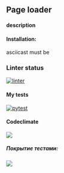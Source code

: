 ## Page loader
#### description

#### Installation:
asciicast must be

### Linter status
[![linter](https://github.com/Nella611/python-project-lvl3/actions/workflows/push.yml/badge.svg)](https://github.com/Nella611/python-project-lvl3/actions/workflows/push.yml)

#### My tests
[![pytest](https://github.com/Nella611/python-project-lvl3/actions/workflows/tests.yml/badge.svg)](https://github.com/Nella611/python-project-lvl3/actions/workflows/tests.yml)

#### Codeclimate
<a href="https://codeclimate.com/github/Nella611/python-project-lvl3/maintainability"><img src="https://api.codeclimate.com/v1/badges/546c57269da69c2b655d/maintainability" /></a>
##### Покрытие тестами:
<a href="https://codeclimate.com/github/Nella611/python-project-lvl3/test_coverage"><img src="https://api.codeclimate.com/v1/badges/546c57269da69c2b655d/test_coverage" /></a>


